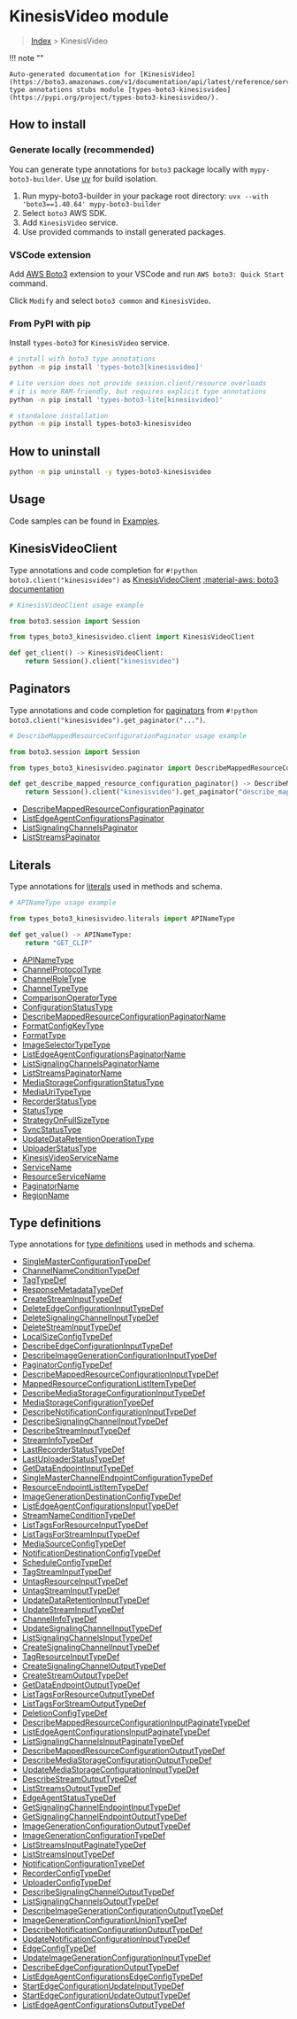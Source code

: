 #  KinesisVideo module

> [Index](../README.md) > KinesisVideo

!!! note ""

    Auto-generated documentation for [KinesisVideo](https://boto3.amazonaws.com/v1/documentation/api/latest/reference/services/kinesisvideo.html#kinesisvideo)
    type annotations stubs module [types-boto3-kinesisvideo](https://pypi.org/project/types-boto3-kinesisvideo/).

## How to install

### Generate locally (recommended)

You can generate type annotations for `boto3` package locally with `mypy-boto3-builder`.
Use [uv](https://docs.astral.sh/uv/getting-started/installation/) for build isolation.

1. Run mypy-boto3-builder in your package root directory: `uvx --with 'boto3==1.40.64' mypy-boto3-builder`
1. Select `boto3` AWS SDK.
1. Add `KinesisVideo` service.
1. Use provided commands to install generated packages.


### VSCode extension

Add [AWS Boto3](https://marketplace.visualstudio.com/items?itemName=Boto3typed.boto3-ide)
extension to your VSCode and run `AWS boto3: Quick Start` command.

Click `Modify` and select `boto3 common` and `KinesisVideo`.


### From PyPI with pip

Install `types-boto3` for `KinesisVideo` service.

```bash
# install with boto3 type annotations
python -m pip install 'types-boto3[kinesisvideo]'

# Lite version does not provide session.client/resource overloads
# it is more RAM-friendly, but requires explicit type annotations
python -m pip install 'types-boto3-lite[kinesisvideo]'

# standalone installation
python -m pip install types-boto3-kinesisvideo
```



## How to uninstall

```bash
python -m pip uninstall -y types-boto3-kinesisvideo
```

## Usage

Code samples can be found in [Examples](./usage.md).

## KinesisVideoClient

Type annotations and code completion for  `#!python boto3.client("kinesisvideo")` as [KinesisVideoClient](./client.md)
[:material-aws: boto3 documentation](https://boto3.amazonaws.com/v1/documentation/api/latest/reference/services/kinesisvideo.html#KinesisVideo.Client)

```python
# KinesisVideoClient usage example

from boto3.session import Session

from types_boto3_kinesisvideo.client import KinesisVideoClient

def get_client() -> KinesisVideoClient:
    return Session().client("kinesisvideo")
```


## Paginators

Type annotations and code completion for [paginators](./paginators.md)
from `#!python boto3.client("kinesisvideo").get_paginator("...")`.

```python
# DescribeMappedResourceConfigurationPaginator usage example

from boto3.session import Session

from types_boto3_kinesisvideo.paginator import DescribeMappedResourceConfigurationPaginator

def get_describe_mapped_resource_configuration_paginator() -> DescribeMappedResourceConfigurationPaginator:
    return Session().client("kinesisvideo").get_paginator("describe_mapped_resource_configuration"))
```

- [DescribeMappedResourceConfigurationPaginator](./paginators.md#describemappedresourceconfigurationpaginator)
- [ListEdgeAgentConfigurationsPaginator](./paginators.md#listedgeagentconfigurationspaginator)
- [ListSignalingChannelsPaginator](./paginators.md#listsignalingchannelspaginator)
- [ListStreamsPaginator](./paginators.md#liststreamspaginator)









## Literals

Type annotations for [literals](./literals.md) used in methods and schema.

```python
# APINameType usage example

from types_boto3_kinesisvideo.literals import APINameType

def get_value() -> APINameType:
    return "GET_CLIP"
```

- [APINameType](./literals.md#apinametype)
- [ChannelProtocolType](./literals.md#channelprotocoltype)
- [ChannelRoleType](./literals.md#channelroletype)
- [ChannelTypeType](./literals.md#channeltypetype)
- [ComparisonOperatorType](./literals.md#comparisonoperatortype)
- [ConfigurationStatusType](./literals.md#configurationstatustype)
- [DescribeMappedResourceConfigurationPaginatorName](./literals.md#describemappedresourceconfigurationpaginatorname)
- [FormatConfigKeyType](./literals.md#formatconfigkeytype)
- [FormatType](./literals.md#formattype)
- [ImageSelectorTypeType](./literals.md#imageselectortypetype)
- [ListEdgeAgentConfigurationsPaginatorName](./literals.md#listedgeagentconfigurationspaginatorname)
- [ListSignalingChannelsPaginatorName](./literals.md#listsignalingchannelspaginatorname)
- [ListStreamsPaginatorName](./literals.md#liststreamspaginatorname)
- [MediaStorageConfigurationStatusType](./literals.md#mediastorageconfigurationstatustype)
- [MediaUriTypeType](./literals.md#mediauritypetype)
- [RecorderStatusType](./literals.md#recorderstatustype)
- [StatusType](./literals.md#statustype)
- [StrategyOnFullSizeType](./literals.md#strategyonfullsizetype)
- [SyncStatusType](./literals.md#syncstatustype)
- [UpdateDataRetentionOperationType](./literals.md#updatedataretentionoperationtype)
- [UploaderStatusType](./literals.md#uploaderstatustype)
- [KinesisVideoServiceName](./literals.md#kinesisvideoservicename)
- [ServiceName](./literals.md#servicename)
- [ResourceServiceName](./literals.md#resourceservicename)
- [PaginatorName](./literals.md#paginatorname)
- [RegionName](./literals.md#regionname)




## Type definitions

Type annotations for [type definitions](./type_defs.md) used in methods and schema.

- [SingleMasterConfigurationTypeDef](./type_defs.md#singlemasterconfigurationtypedef)
- [ChannelNameConditionTypeDef](./type_defs.md#channelnameconditiontypedef)
- [TagTypeDef](./type_defs.md#tagtypedef)
- [ResponseMetadataTypeDef](./type_defs.md#responsemetadatatypedef)
- [CreateStreamInputTypeDef](./type_defs.md#createstreaminputtypedef)
- [DeleteEdgeConfigurationInputTypeDef](./type_defs.md#deleteedgeconfigurationinputtypedef)
- [DeleteSignalingChannelInputTypeDef](./type_defs.md#deletesignalingchannelinputtypedef)
- [DeleteStreamInputTypeDef](./type_defs.md#deletestreaminputtypedef)
- [LocalSizeConfigTypeDef](./type_defs.md#localsizeconfigtypedef)
- [DescribeEdgeConfigurationInputTypeDef](./type_defs.md#describeedgeconfigurationinputtypedef)
- [DescribeImageGenerationConfigurationInputTypeDef](./type_defs.md#describeimagegenerationconfigurationinputtypedef)
- [PaginatorConfigTypeDef](./type_defs.md#paginatorconfigtypedef)
- [DescribeMappedResourceConfigurationInputTypeDef](./type_defs.md#describemappedresourceconfigurationinputtypedef)
- [MappedResourceConfigurationListItemTypeDef](./type_defs.md#mappedresourceconfigurationlistitemtypedef)
- [DescribeMediaStorageConfigurationInputTypeDef](./type_defs.md#describemediastorageconfigurationinputtypedef)
- [MediaStorageConfigurationTypeDef](./type_defs.md#mediastorageconfigurationtypedef)
- [DescribeNotificationConfigurationInputTypeDef](./type_defs.md#describenotificationconfigurationinputtypedef)
- [DescribeSignalingChannelInputTypeDef](./type_defs.md#describesignalingchannelinputtypedef)
- [DescribeStreamInputTypeDef](./type_defs.md#describestreaminputtypedef)
- [StreamInfoTypeDef](./type_defs.md#streaminfotypedef)
- [LastRecorderStatusTypeDef](./type_defs.md#lastrecorderstatustypedef)
- [LastUploaderStatusTypeDef](./type_defs.md#lastuploaderstatustypedef)
- [GetDataEndpointInputTypeDef](./type_defs.md#getdataendpointinputtypedef)
- [SingleMasterChannelEndpointConfigurationTypeDef](./type_defs.md#singlemasterchannelendpointconfigurationtypedef)
- [ResourceEndpointListItemTypeDef](./type_defs.md#resourceendpointlistitemtypedef)
- [ImageGenerationDestinationConfigTypeDef](./type_defs.md#imagegenerationdestinationconfigtypedef)
- [ListEdgeAgentConfigurationsInputTypeDef](./type_defs.md#listedgeagentconfigurationsinputtypedef)
- [StreamNameConditionTypeDef](./type_defs.md#streamnameconditiontypedef)
- [ListTagsForResourceInputTypeDef](./type_defs.md#listtagsforresourceinputtypedef)
- [ListTagsForStreamInputTypeDef](./type_defs.md#listtagsforstreaminputtypedef)
- [MediaSourceConfigTypeDef](./type_defs.md#mediasourceconfigtypedef)
- [NotificationDestinationConfigTypeDef](./type_defs.md#notificationdestinationconfigtypedef)
- [ScheduleConfigTypeDef](./type_defs.md#scheduleconfigtypedef)
- [TagStreamInputTypeDef](./type_defs.md#tagstreaminputtypedef)
- [UntagResourceInputTypeDef](./type_defs.md#untagresourceinputtypedef)
- [UntagStreamInputTypeDef](./type_defs.md#untagstreaminputtypedef)
- [UpdateDataRetentionInputTypeDef](./type_defs.md#updatedataretentioninputtypedef)
- [UpdateStreamInputTypeDef](./type_defs.md#updatestreaminputtypedef)
- [ChannelInfoTypeDef](./type_defs.md#channelinfotypedef)
- [UpdateSignalingChannelInputTypeDef](./type_defs.md#updatesignalingchannelinputtypedef)
- [ListSignalingChannelsInputTypeDef](./type_defs.md#listsignalingchannelsinputtypedef)
- [CreateSignalingChannelInputTypeDef](./type_defs.md#createsignalingchannelinputtypedef)
- [TagResourceInputTypeDef](./type_defs.md#tagresourceinputtypedef)
- [CreateSignalingChannelOutputTypeDef](./type_defs.md#createsignalingchanneloutputtypedef)
- [CreateStreamOutputTypeDef](./type_defs.md#createstreamoutputtypedef)
- [GetDataEndpointOutputTypeDef](./type_defs.md#getdataendpointoutputtypedef)
- [ListTagsForResourceOutputTypeDef](./type_defs.md#listtagsforresourceoutputtypedef)
- [ListTagsForStreamOutputTypeDef](./type_defs.md#listtagsforstreamoutputtypedef)
- [DeletionConfigTypeDef](./type_defs.md#deletionconfigtypedef)
- [DescribeMappedResourceConfigurationInputPaginateTypeDef](./type_defs.md#describemappedresourceconfigurationinputpaginatetypedef)
- [ListEdgeAgentConfigurationsInputPaginateTypeDef](./type_defs.md#listedgeagentconfigurationsinputpaginatetypedef)
- [ListSignalingChannelsInputPaginateTypeDef](./type_defs.md#listsignalingchannelsinputpaginatetypedef)
- [DescribeMappedResourceConfigurationOutputTypeDef](./type_defs.md#describemappedresourceconfigurationoutputtypedef)
- [DescribeMediaStorageConfigurationOutputTypeDef](./type_defs.md#describemediastorageconfigurationoutputtypedef)
- [UpdateMediaStorageConfigurationInputTypeDef](./type_defs.md#updatemediastorageconfigurationinputtypedef)
- [DescribeStreamOutputTypeDef](./type_defs.md#describestreamoutputtypedef)
- [ListStreamsOutputTypeDef](./type_defs.md#liststreamsoutputtypedef)
- [EdgeAgentStatusTypeDef](./type_defs.md#edgeagentstatustypedef)
- [GetSignalingChannelEndpointInputTypeDef](./type_defs.md#getsignalingchannelendpointinputtypedef)
- [GetSignalingChannelEndpointOutputTypeDef](./type_defs.md#getsignalingchannelendpointoutputtypedef)
- [ImageGenerationConfigurationOutputTypeDef](./type_defs.md#imagegenerationconfigurationoutputtypedef)
- [ImageGenerationConfigurationTypeDef](./type_defs.md#imagegenerationconfigurationtypedef)
- [ListStreamsInputPaginateTypeDef](./type_defs.md#liststreamsinputpaginatetypedef)
- [ListStreamsInputTypeDef](./type_defs.md#liststreamsinputtypedef)
- [NotificationConfigurationTypeDef](./type_defs.md#notificationconfigurationtypedef)
- [RecorderConfigTypeDef](./type_defs.md#recorderconfigtypedef)
- [UploaderConfigTypeDef](./type_defs.md#uploaderconfigtypedef)
- [DescribeSignalingChannelOutputTypeDef](./type_defs.md#describesignalingchanneloutputtypedef)
- [ListSignalingChannelsOutputTypeDef](./type_defs.md#listsignalingchannelsoutputtypedef)
- [DescribeImageGenerationConfigurationOutputTypeDef](./type_defs.md#describeimagegenerationconfigurationoutputtypedef)
- [ImageGenerationConfigurationUnionTypeDef](./type_defs.md#imagegenerationconfigurationuniontypedef)
- [DescribeNotificationConfigurationOutputTypeDef](./type_defs.md#describenotificationconfigurationoutputtypedef)
- [UpdateNotificationConfigurationInputTypeDef](./type_defs.md#updatenotificationconfigurationinputtypedef)
- [EdgeConfigTypeDef](./type_defs.md#edgeconfigtypedef)
- [UpdateImageGenerationConfigurationInputTypeDef](./type_defs.md#updateimagegenerationconfigurationinputtypedef)
- [DescribeEdgeConfigurationOutputTypeDef](./type_defs.md#describeedgeconfigurationoutputtypedef)
- [ListEdgeAgentConfigurationsEdgeConfigTypeDef](./type_defs.md#listedgeagentconfigurationsedgeconfigtypedef)
- [StartEdgeConfigurationUpdateInputTypeDef](./type_defs.md#startedgeconfigurationupdateinputtypedef)
- [StartEdgeConfigurationUpdateOutputTypeDef](./type_defs.md#startedgeconfigurationupdateoutputtypedef)
- [ListEdgeAgentConfigurationsOutputTypeDef](./type_defs.md#listedgeagentconfigurationsoutputtypedef)

